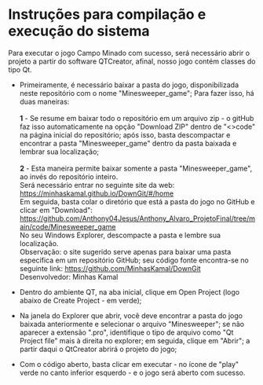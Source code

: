 # Instruções para compilação e execução do sistema

Para executar o jogo Campo Minado com sucesso, será necessário abrir o projeto a partir do software QTCreator, afinal, nosso jogo contém classes do tipo Qt.
- Primeiramente, é necessário baixar a pasta do jogo, disponibilizada neste repositório com o nome "Minesweeper_game";
  Para fazer isso, há duas maneiras:
  <br><br>
  __1__ - Se resume em baixar todo o repositório em um arquivo zip - o gitHub faz isso automaticamente na opção "Download ZIP" dentro de "<>code" na página inicial do repositório; após isso, basta descompactar e encontrar a pasta "Minesweeper_game" dentro da pasta baixada e lembrar sua localização;
  <br><br>
  __2__ - Esta maneira permite baixar somente a pasta "Minesweeper_game", ao invés do repositório inteiro. <br>
Será necessário entrar no seguinte site da web: https://minhaskamal.github.io/DownGit/#/home <br>
Em seguida, basta colar o diretório que está a pasta do jogo no GitHub e clicar em "Download": https://github.com/Anthony04Jesus/Anthony_Alvaro_ProjetoFinal/tree/main/code/Minesweeper_game <br>
No seu Windows Explorer, descompacte a pasta e lembre sua localização.<br>
Observação: o site sugerido serve apenas para baixar uma pasta específica em um repositório GitHub; seu código fonte encontra-se no seguinte link: https://github.com/MinhasKamal/DownGit <br>
Desenvolvedor: Minhas Kamal

- Dentro do ambiente QT, na aba inicial, clique em Open Project (logo abaixo de Create Project - em verde);
- Na janela do Explorer que abrir, você deve encontrar a pasta do jogo baixada anteriormente e selecionar o arquivo "Minesweeper"; se não aparecer a extensão ".pro", identifique o tipo de arquivo como "Qt Project file" mais à direita no explorer; em seguida, clique em "Abrir"; a partir daqui o QtCreator abrirá o projeto do jogo;
- Com o código aberto, basta clicar em executar - no ícone de "play" verde no canto inferior esquerdo - e o jogo será aberto com sucesso.
